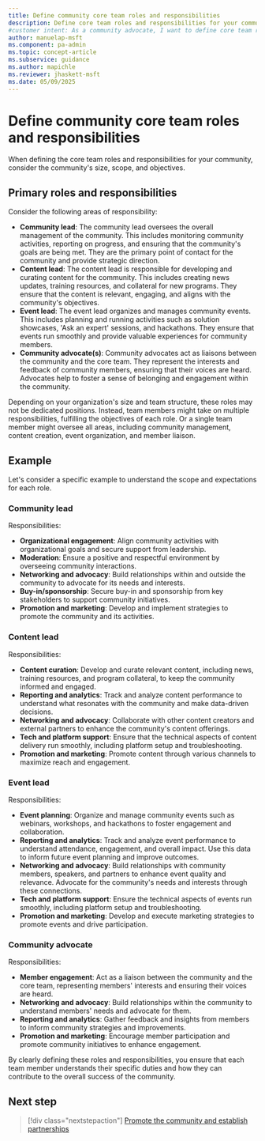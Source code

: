 ```yaml
---
title: Define community core team roles and responsibilities
description: Define core team roles and responsibilities for your community to align with its size, scope, and objectives. Learn how to structure your team effectively.
#customer intent: As a community advocate, I want to define core team roles and responsibilities so that the community operates effectively and aligns with its objectives.
author: manuelap-msft
ms.component: pa-admin
ms.topic: concept-article
ms.subservice: guidance
ms.author: mapichle
ms.reviewer: jhaskett-msft
ms.date: 05/09/2025
---
```


# Define community core team roles and responsibilities

When defining the core team roles and responsibilities for your community, consider the community's size, scope, and objectives. 

## Primary roles and responsibilities

Consider the following areas of responsibility:

- **Community lead**: The community lead oversees the overall management of the community. This includes monitoring community activities, reporting on progress, and ensuring that the community's goals are being met. They are the primary point of contact for the community and provide strategic direction.
- **Content lead**: The content lead is responsible for developing and curating content for the community. This includes creating news updates, training resources, and collateral for new programs. They ensure that the content is relevant, engaging, and aligns with the community's objectives.
- **Event lead**: The event lead organizes and manages community events. This includes planning and running activities such as solution showcases, 'Ask an expert' sessions, and hackathons. They ensure that events run smoothly and provide valuable experiences for community members.
- **Community advocate(s)**: Community advocates act as liaisons between the community and the core team. They represent the interests and feedback of community members, ensuring that their voices are heard. Advocates help to foster a sense of belonging and engagement within the community.

Depending on your organization's size and team structure, these roles may not be dedicated positions. Instead, team members might take on multiple responsibilities, fulfilling the objectives of each role. Or a single team member might oversee all areas, including community management, content creation, event organization, and member liaison.

## Example

Let's consider a specific example to understand the scope and expectations for each role.

### Community lead

Responsibilities:

- **Organizational engagement**: Align community activities with organizational goals and secure support from leadership.
- **Moderation**: Ensure a positive and respectful environment by overseeing community interactions.
- **Networking and advocacy**: Build relationships within and outside the community to advocate for its needs and interests.
- **Buy-in/sponsorship**: Secure buy-in and sponsorship from key stakeholders to support community initiatives.
- **Promotion and marketing**: Develop and implement strategies to promote the community and its activities.

### Content lead

Responsibilities:

- **Content curation**: Develop and curate relevant content, including news, training resources, and program collateral, to keep the community informed and engaged.
- **Reporting and analytics**: Track and analyze content performance to understand what resonates with the community and make data-driven decisions.
- **Networking and advocacy**: Collaborate with other content creators and external partners to enhance the community's content offerings.
- **Tech and platform support**: Ensure that the technical aspects of content delivery run smoothly, including platform setup and troubleshooting.
- **Promotion and marketing**: Promote content through various channels to maximize reach and engagement.

### Event lead

Responsibilities:

- **Event planning**: Organize and manage community events such as webinars, workshops, and hackathons to foster engagement and collaboration.
- **Reporting and analytics**: Track and analyze event performance to understand attendance, engagement, and overall impact. Use this data to inform future event planning and improve outcomes.
- **Networking and advocacy**: Build relationships with community members, speakers, and partners to enhance event quality and relevance. Advocate for the community's needs and interests through these connections.
- **Tech and platform support**: Ensure the technical aspects of events run smoothly, including platform setup and troubleshooting.
- **Promotion and marketing**: Develop and execute marketing strategies to promote events and drive participation.

### Community advocate

Responsibilities:

- **Member engagement**: Act as a liaison between the community and the core team, representing members' interests and ensuring their voices are heard.
- **Networking and advocacy**: Build relationships within the community to understand members' needs and advocate for them.
- **Reporting and analytics**: Gather feedback and insights from members to inform community strategies and improvements.
- **Promotion and marketing**: Encourage member participation and promote community initiatives to enhance engagement.

By clearly defining these roles and responsibilities, you ensure that each team member understands their specific duties and how they can contribute to the overall success of the community.

## Next step

> [!div class="nextstepaction"]
> [Promote the community and establish partnerships](community-promote.md)
